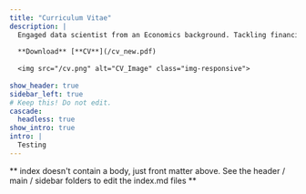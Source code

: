 ```yaml
---
title: "Curriculum Vitae"
description: |
  Engaged data scientist from an Economics background. Tackling financial applications of machine learning whilst building tools for investors and equity researchers.
  
  **Download** [**CV**](/cv_new.pdf)
  
  <img src="/cv.png" alt="CV_Image" class="img-responsive">
  
show_header: true
sidebar_left: true
# Keep this! Do not edit.
cascade:
  headless: true
show_intro: true
intro: |
  Testing
---
```


** index doesn't contain a body, just front matter above.
See the header / main / sidebar folders to edit the index.md files **
